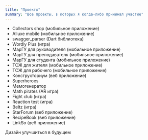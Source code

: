 ```yaml
---
title: "Проекты"
summary: "Все проекты, в которых я когда-либо принимал участие"
---
```


- Collectors shop (мобильное приложение)
- Alluxe mobile (мобильное приложение)
- swagger_parser (Dart библиотека)
- Wordly Plus (игра)
- МарГУ для руководителя (мобильное приложение)
- МарГУ для преподавателя (мобильное приложение)
- МарГУ для студента (мобильное приложение)
- ТСЖ для жителя (мобильное приложение)
- ТСЖ для рабочего (мобильное приложение)
- Конструкториум (веб приложение)
- Superheroes 
- Мемогенератор
- Math pirates (AR игра)
- Fight club (игра)
- Reaction test (игра)
- Beltz (игра)
- StarForum (веб приложение)
- RecipeBook (веб приложение)
- LinkSo (веб приложение)

Дизайн улучшиться в будущем

